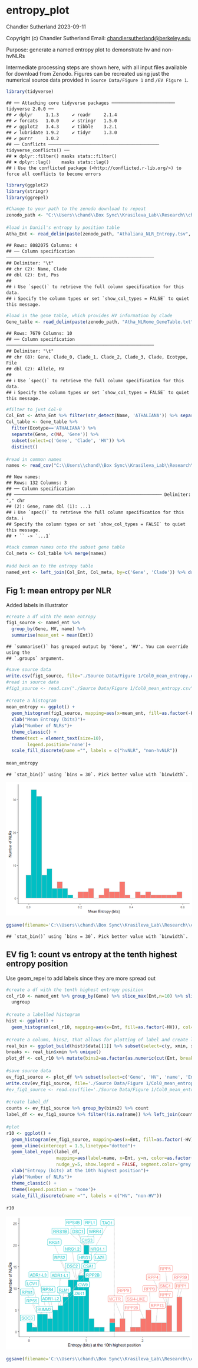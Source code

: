 entropy_plot
================
Chandler Sutherland
2023-09-11

Copyright (c) Chandler Sutherland Email:
<chandlersutherland@berkeley.edu>

Purpose: generate a named entropy plot to demonstrate hv and non-hvNLRs

Intermediate processing steps are shown here, with all input files
available for download from Zenodo. Figures can be recreated using just
the numerical source data provided in `Source Data/Figure 1` and
`/EV Figure 1`.

``` r
library(tidyverse)
```

    ## ── Attaching core tidyverse packages ──────────────────────── tidyverse 2.0.0 ──
    ## ✔ dplyr     1.1.3     ✔ readr     2.1.4
    ## ✔ forcats   1.0.0     ✔ stringr   1.5.0
    ## ✔ ggplot2   3.4.3     ✔ tibble    3.2.1
    ## ✔ lubridate 1.9.2     ✔ tidyr     1.3.0
    ## ✔ purrr     1.0.2     
    ## ── Conflicts ────────────────────────────────────────── tidyverse_conflicts() ──
    ## ✖ dplyr::filter() masks stats::filter()
    ## ✖ dplyr::lag()    masks stats::lag()
    ## ℹ Use the conflicted package (<http://conflicted.r-lib.org/>) to force all conflicts to become errors

``` r
library(ggplot2)
library(stringr)
library(ggrepel)
```

``` r
#Change to your path to the zenodo download to repeat 
zenodo_path <- "C:\\Users\\chand\\Box Sync\\Krasileva_Lab\\Research\\chandler\\Krasileva Lab\\E14\\Zenodo V2\\"

#load in Daniil's entropy by position table 
Atha_Ent <- read_delim(paste(zenodo_path, "Athaliana_NLR_Entropy.tsv", sep=""))
```

    ## Rows: 8082075 Columns: 4
    ## ── Column specification ────────────────────────────────────────────────────────
    ## Delimiter: "\t"
    ## chr (2): Name, Clade
    ## dbl (2): Ent, Pos
    ## 
    ## ℹ Use `spec()` to retrieve the full column specification for this data.
    ## ℹ Specify the column types or set `show_col_types = FALSE` to quiet this message.

``` r
#load in the gene table, which provides HV information by clade 
Gene_table <- read_delim(paste(zenodo_path, "Atha_NLRome_GeneTable.txt", sep=""),delim = "\t")
```

    ## Rows: 7679 Columns: 10
    ## ── Column specification ────────────────────────────────────────────────────────
    ## Delimiter: "\t"
    ## chr (8): Gene, Clade_0, Clade_1, Clade_2, Clade_3, Clade, Ecotype, File
    ## dbl (2): Allele, HV
    ## 
    ## ℹ Use `spec()` to retrieve the full column specification for this data.
    ## ℹ Specify the column types or set `show_col_types = FALSE` to quiet this message.

``` r
#filter to just Col-0 
Col_Ent <- Atha_Ent %>% filter(str_detect(Name, 'ATHALIANA')) %>% separate(Name, c(NA, 'Gene'))
Col_table <- Gene_table %>% 
  filter(Ecotype=='ATHALIANA') %>% 
  separate(Gene, c(NA, 'Gene')) %>% 
  subset(select=c('Gene', 'Clade', 'HV')) %>% 
  distinct()

#read in common names 
names <- read_csv("C:\\Users\\chand\\Box Sync\\Krasileva_Lab\\Research\\chandler\\Krasileva Lab\\E14\\Zenodo V2\\Atha_NLR_common_names.csv") 
```

    ## New names:
    ## Rows: 132 Columns: 3
    ## ── Column specification
    ## ──────────────────────────────────────────────────────── Delimiter: "," chr
    ## (2): Gene, name dbl (1): ...1
    ## ℹ Use `spec()` to retrieve the full column specification for this data. ℹ
    ## Specify the column types or set `show_col_types = FALSE` to quiet this message.
    ## • `` -> `...1`

``` r
#tack common names onto the subset gene table 
Col_meta <- Col_table %>% merge(names)

#add back on to the entropy table 
named_ent <- left_join(Col_Ent, Col_meta, by=c('Gene', 'Clade')) %>% drop_na(HV)
```

## Fig 1: mean entropy per NLR

Added labels in illustrator

``` r
#create a df with the mean entropy
fig1_source <- named_ent %>% 
  group_by(Gene, HV, name) %>% 
  summarise(mean_ent = mean(Ent))
```

    ## `summarise()` has grouped output by 'Gene', 'HV'. You can override using the
    ## `.groups` argument.

``` r
#save source data 
write.csv(fig1_source, file="./Source Data/Figure 1/Col0_mean_entropy.csv")
#read in source data 
#fig1_source <- read.csv("./Source Data/Figure 1/Col0_mean_entropy.csv")

#create a histogram
mean_entropy <- ggplot() + 
  geom_histogram(fig1_source, mapping=aes(x=mean_ent, fill=as.factor(-HV)), col=I('grey'))+
  xlab("Mean Entropy (bits)")+
  ylab("Number of NLRs")+
  theme_classic() +
  theme(text = element_text(size=10), 
        legend.position='none')+
  scale_fill_discrete(name ="", labels = c("hvNLR", "non-hvNLR"))

mean_entropy
```

    ## `stat_bin()` using `bins = 30`. Pick better value with `binwidth`.

![](entropy_plot_files/figure-gfm/Fig1-1.png)<!-- -->

``` r
ggsave(filename='C:\\Users\\chand\\Box Sync\\Krasileva_Lab\\Research\\chandler\\Krasileva Lab\\Outputs\\NLR Features Paper\\EMBO Submission\\Figure Panels\\fig_1a.svg', plot=mean_entropy, dpi=1000, width=87, height=55, units='mm')
```

    ## `stat_bin()` using `bins = 30`. Pick better value with `binwidth`.

## EV fig 1: count vs entropy at the tenth highest entropy position

Use geom_repel to add labels since they are more spread out

``` r
#create a df with the tenth highest entropy position 
col_r10 <- named_ent %>% group_by(Gene) %>% slice_max(Ent,n=10) %>% slice_min(Ent,n=1,with_ties = FALSE) %>% 
  ungroup

#create a labelled histogram 
hist <- ggplot() + 
  geom_histogram(col_r10, mapping=aes(x=Ent, fill=as.factor(-HV)), col=I('grey'), bins=30)

#create a column, bins2, that allows for plotting of label and create label_df 
real_bin <- ggplot_build(hist)$data[[1]] %>% subset(select=c(y, xmin, xmax))
breaks <- real_bin$xmin %>% unique()
plot_df <- col_r10 %>% mutate(bins2=as.factor(as.numeric(cut(Ent, breaks=breaks))))%>% arrange(Ent)

#save source data 
ev_fig1_source <- plot_df %>% subset(select=c('Gene', 'HV', 'name', 'Ent', 'bins2'))
write.csv(ev_fig1_source, file='./Source Data/Figure 1/Col0_mean_entropy.csv')
#ev_fig1_source <- read.csv(file='./Source Data/Figure 1/Col0_mean_entropy.csv')

#create label_df
counts <- ev_fig1_source %>% group_by(bins2) %>% count
label_df <- ev_fig1_source %>% filter(!is.na(name)) %>% left_join(counts, by='bins2')

#plot 
r10 <- ggplot() + 
  geom_histogram(ev_fig1_source, mapping=aes(x=Ent, fill=as.factor(-HV)), col=I('grey'), bins=30)+
  geom_vline(xintercept = 1.5,linetype="dotted")+
  geom_label_repel(label_df, 
                   mapping=aes(label=name, x=Ent, y=n, color=as.factor(-HV)), 
                   nudge_y=5, show.legend = FALSE, segment.color='grey')+
  xlab("Entropy (bits) at the 10th highest position")+
  ylab("Number of NLRs")+
  theme_classic() +
  theme(legend.position = 'none')+
  scale_fill_discrete(name ="", labels = c("HV", "non-HV"))

r10
```

![](entropy_plot_files/figure-gfm/EVFig_1-1.png)<!-- -->

``` r
ggsave(filename='C:\\Users\\chand\\Box Sync\\Krasileva_Lab\\Research\\chandler\\Krasileva Lab\\Outputs\\NLR Features Paper\\EMBO Submission\\Figure Panels\\EVfig_1.svg', plot=r10, dpi=1000, width=180, height=87, units='mm')
```
